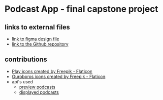 # Podcast App - final capstone project

## links to external files
*  [link to figma design file](https://www.figma.com/file/qXAKOu4WI3kwYHpUdqbzWq/BRABRU026_DWA-Capstone?type=design&node-id=0%3A1&mode=design&t=Se90uc1R02dmGmEo-1)
* [link to the Github repository](https://github.com/Bruyns/BRABRU026_FTC2301_GroupNaeemC_BrandonBruyns_DWACaptoneProject.git)


## contributions
* <a href="https://www.flaticon.com/free-icons/play" title="play icons">Play icons created by Freepik - Flaticon</a>
* <a href="https://www.flaticon.com/free-icons/ouroboros" title="ouroboros icons">Ouroboros icons created by Freepik - Flaticon</a>
* api's used
    - [preview podcasts](https://podcast-api.netlify.app/shows)
    - [displayed podcasts](https://podcast-api.netlify.app/id/<ID>)